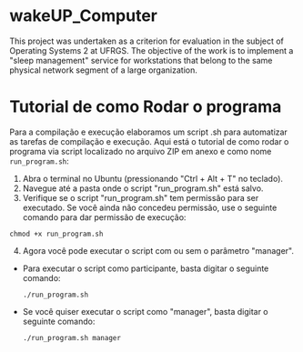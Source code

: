 # wakeUP_Computer
This project was undertaken as a criterion for evaluation in the subject of Operating Systems 2 at UFRGS. The objective of the work is to implement a "sleep management" service for workstations that belong to the same physical network segment of a large organization. 

# Tutorial de como Rodar o programa

Para a compilação e execução elaboramos um script .sh para automatizar as tarefas de compilação e execução. Aqui está o tutorial de como rodar o programa via script localizado no arquivo ZIP em anexo e como nome `run_program.sh`:

1. Abra o terminal no Ubuntu (pressionando "Ctrl + Alt + T" no teclado).
2. Navegue até a pasta onde o script "run_program.sh" está salvo.
3. Verifique se o script "run_program.sh" tem permissão para ser executado. Se você ainda não concedeu permissão, use o seguinte comando para dar permissão de execução:
```
chmod +x run_program.sh
```
4. Agora você pode executar o script com ou sem o parâmetro "manager". 
- Para executar o script como participante, basta digitar o seguinte comando:
  ```
  ./run_program.sh
  ```
- Se você quiser executar o script como "manager", basta digitar o seguinte comando:
  ```
  ./run_program.sh manager
  ```
